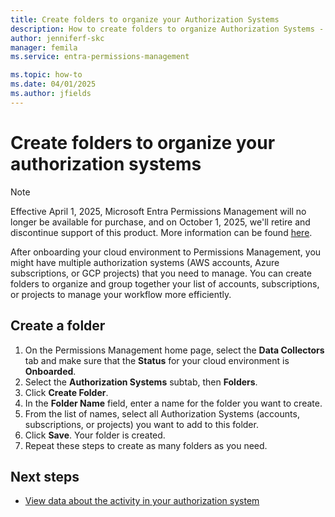 ```yaml
---
title: Create folders to organize your Authorization Systems
description: How to create folders to organize Authorization Systems - accounts, subscriptions, and projects - in Microsoft Entra Permissions Management.
author: jenniferf-skc
manager: femila
ms.service: entra-permissions-management

ms.topic: how-to
ms.date: 04/01/2025
ms.author: jfields
---
```


# Create folders to organize your authorization systems

> [!NOTE]
> Effective April 1, 2025, Microsoft Entra Permissions Management will no longer be available for purchase, and on October 1, 2025, we'll retire and discontinue support of this product. More information can be found [here](aka.ms/MEPMretire).

After onboarding your cloud environment to Permissions Management, you might have multiple authorization systems (AWS accounts, Azure subscriptions, or GCP projects) that you need to manage. You can create folders to organize and group together your list of accounts, subscriptions, or projects to manage your workflow more efficiently. 

## Create a folder

1. On the Permissions Management home page, select the **Data Collectors** tab and make sure that the **Status** for your cloud environment is **Onboarded**.
1. Select the **Authorization Systems** subtab, then **Folders**.
1. Click **Create Folder**.
1. In the **Folder Name** field, enter a name for the folder you want to create.
1. From the list of names, select all Authorization Systems (accounts, subscriptions, or projects) you want to add to this folder.
1. Click **Save**. Your folder is created. 
1. Repeat these steps to create as many folders as you need. 

## Next steps

- [View data about the activity in your authorization system](product-dashboard.md)
